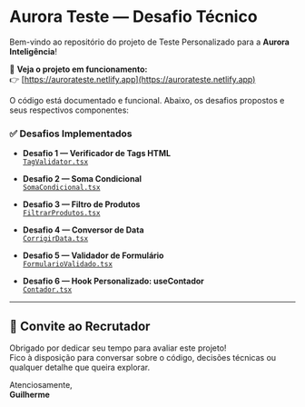 # Aurora Teste — Desafio Técnico

Bem-vindo ao repositório do projeto de Teste Personalizado para a **Aurora Inteligência**!

🔗 **Veja o projeto em funcionamento:**  
👉 [https://aurorateste.netlify.app](https://aurorateste.netlify.app)

O código está documentado e funcional. Abaixo, os desafios propostos e seus respectivos componentes:

### ✅ Desafios Implementados

- **Desafio 1 — Verificador de Tags HTML**  
  [`TagValidator.tsx`](./src/app/components/TagValidator.tsx)

- **Desafio 2 — Soma Condicional**  
  [`SomaCondicional.tsx`](./src/app/components/SomaCondicional.tsx)

- **Desafio 3 — Filtro de Produtos**  
  [`FiltrarProdutos.tsx`](./src/app/components/FiltrarProdutos.tsx)

- **Desafio 4 — Conversor de Data**  
  [`CorrigirData.tsx`](./src/app/components/CorrigirData.tsx)

- **Desafio 5 — Validador de Formulário**  
  [`FormularioValidado.tsx`](./src/app/components/FormularioValidado.tsx)

- **Desafio 6 — Hook Personalizado: useContador**  
  [`Contador.tsx`](./src/app/components/Contador.tsx)

---

## 👋 Convite ao Recrutador

Obrigado por dedicar seu tempo para avaliar este projeto!  
Fico à disposição para conversar sobre o código, decisões técnicas ou qualquer detalhe que queira explorar.

Atenciosamente,  
**Guilherme**
